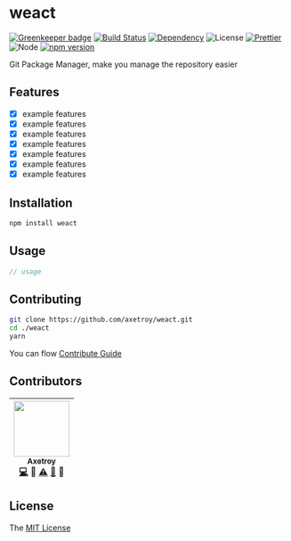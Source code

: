 # weact

[![Greenkeeper badge](https://badges.greenkeeper.io/axetroy/weact.svg)](https://greenkeeper.io/)
[![Build Status](https://travis-ci.org/axetroy/weact.svg?branch=master)](https://travis-ci.org/axetroy/weact)
[![Dependency](https://david-dm.org/axetroy/weact.svg)](https://david-dm.org/axetroy/weact)
![License](https://img.shields.io/badge/license-MIT-green.svg)
[![Prettier](https://img.shields.io/badge/Code%20Style-Prettier-green.svg)](https://github.com/prettier/prettier)
![Node](https://img.shields.io/badge/node-%3E=6.0-blue.svg?style=flat-square)
[![npm version](https://badge.fury.io/js/weact.svg)](https://badge.fury.io/js/weact)

Git Package Manager, make you manage the repository easier

## Features

- [x] example features
- [x] example features
- [x] example features
- [x] example features
- [x] example features
- [x] example features
- [x] example features

## Installation
```bash
npm install weact
```

## Usage

```javascript
// usage
```

## Contributing

```bash
git clone https://github.com/axetroy/weact.git
cd ./weact
yarn
```

You can flow [Contribute Guide](https://github.com/axetroy/weact/blob/master/contributing.md)

## Contributors

<!-- ALL-CONTRIBUTORS-LIST:START - Do not remove or modify this section -->
| [<img src="https://avatars1.githubusercontent.com/u/9758711?v=3" width="100px;"/><br /><sub>Axetroy</sub>](http://axetroy.github.io)<br />[💻](https://github.com/gpmer/gpm.js/commits?author=axetroy) 🔌 [⚠️](https://github.com/gpmer/gpm.js/commits?author=axetroy) [🐛](https://github.com/gpmer/gpm.js/issues?q=author%3Aaxetroy) 🎨 |
| :---: |
<!-- ALL-CONTRIBUTORS-LIST:END -->

## License

The [MIT License](https://github.com/axetroy/weact/blob/master/LICENSE)